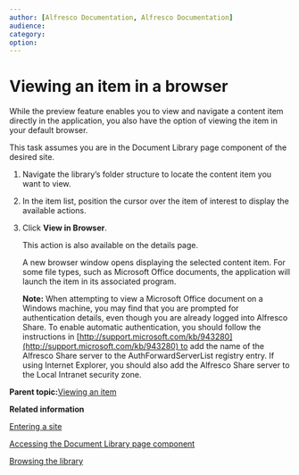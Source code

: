 ```yaml
---
author: [Alfresco Documentation, Alfresco Documentation]
audience: 
category: 
option: 
---
```


# Viewing an item in a browser

While the preview feature enables you to view and navigate a content item directly in the application, you also have the option of viewing the item in your default browser.

This task assumes you are in the Document Library page component of the desired site.

1.  Navigate the library’s folder structure to locate the content item you want to view.

2.  In the item list, position the cursor over the item of interest to display the available actions.

3.  Click **View in Browser**.

    This action is also available on the details page.

    A new browser window opens displaying the selected content item. For some file types, such as Microsoft Office documents, the application will launch the item in its associated program.

    **Note:** When attempting to view a Microsoft Office document on a Windows machine, you may find that you are prompted for authentication details, even though you are already logged into Alfresco Share. To enable automatic authentication, you should follow the instructions in [http://support.microsoft.com/kb/943280](http://support.microsoft.com/kb/943280) to add the name of the Alfresco Share server to the AuthForwardServerList registry entry. If using Internet Explorer, you should also add the Alfresco Share server to the Local Intranet security zone.


**Parent topic:**[Viewing an item](../tasks/library-item-view.md)

**Related information**  


[Entering a site](dashboard-site-enter.md)

[Accessing the Document Library page component](library-access.md)

[Browsing the library](library-browse.md)

